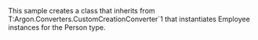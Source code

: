 <?xml version="1.0" encoding="utf-8"?>
<topic id="DeserializeCustomCreationConverter" revisionNumber="1">
  <developerConceptualDocument xmlns="http://ddue.schemas.microsoft.com/authoring/2003/5" xmlns:xlink="http://www.w3.org/1999/xlink">
    <introduction>
      <para>This sample creates a class that inherits from <codeEntityReference>T:Argon.Converters.CustomCreationConverter`1</codeEntityReference>
      that instantiates Employee instances for the Person type.</para>
    </introduction>
    <section>
      <title>Sample</title>
      <content>
        <code lang="cs" source="..\Src\Tests\Documentation\Samples\Serializer\DeserializeCustomCreationConverter.cs" region="Types" title="Types" />
        <code lang="cs" source="..\Src\Tests\Documentation\Samples\Serializer\DeserializeCustomCreationConverter.cs" region="Usage" title="Usage" />
      </content>
    </section>
  </developerConceptualDocument>
</topic>
